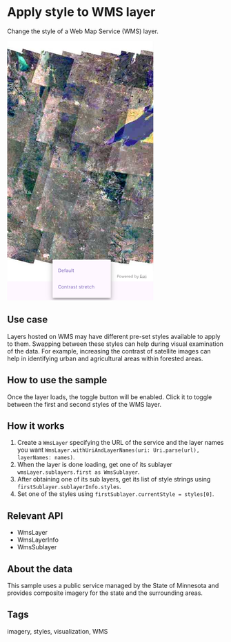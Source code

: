 # Apply style to WMS layer

Change the style of a Web Map Service (WMS) layer.

![Image of apply style to WMS layer](apply_style_to_wms_layer.png)

## Use case

Layers hosted on WMS may have different pre-set styles available to apply to them. Swapping between these styles can help during visual examination of the data. For example, increasing the contrast of satellite images can help in identifying urban and agricultural areas within forested areas.

## How to use the sample

Once the layer loads, the toggle button will be enabled. Click it to toggle between the first and second styles of the WMS layer.

## How it works

1. Create a `WmsLayer` specifying the URL of the service and the layer names you want `WmsLayer.withUriAndLayerNames(uri: Uri.parse(url), layerNames: names)`.
2. When the layer is done loading, get one of its sublayer `wmsLayer.sublayers.first as WmsSublayer`.
3. After obtaining one of its sub layers, get its list of style strings using `firstSublayer.sublayerInfo.styles`.
4. Set one of the styles using `firstSublayer.currentStyle = styles[0]`.

## Relevant API

* WmsLayer
* WmsLayerInfo
* WmsSublayer

## About the data

This sample uses a public service managed by the State of Minnesota and provides composite imagery for the state and the surrounding areas.

## Tags

imagery, styles, visualization, WMS
